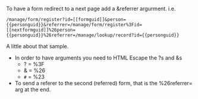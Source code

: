 To have a form redirect to a next page add a &referrer argurment.   i.e.

`
/manage/form/register?id=[[formguid]]&person={{personguid}}&referrer=/manage/form/register%3Fid=[[nextformguid]]%26person={{personguid}}%26referrer=/manage/lookup/record?id={{personguid}}
`

A little about that sample. 

 * In order to have arguments you need to HTML Escape the ?s and &s 
   * ? =  %3F
   * & =  %26
   * `#` =  %23
 * To send a referer to the second (referred) form, that is the %26referrer=  arg at the end.

